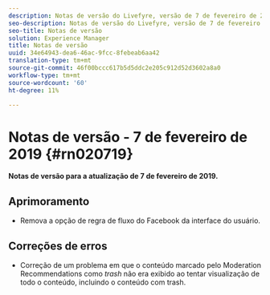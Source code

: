 ```yaml
---
description: Notas de versão do Livefyre, versão de 7 de fevereiro de 2019.
seo-description: Notas de versão do Livefyre, versão de 7 de fevereiro de 2019.
seo-title: Notas de versão
solution: Experience Manager
title: Notas de versão
uuid: 34e64943-dea6-46ac-9fcc-8febeab6aa42
translation-type: tm+mt
source-git-commit: 46f00bccc617b5d5ddc2e205c912d52d3602a8a0
workflow-type: tm+mt
source-wordcount: '60'
ht-degree: 11%

---
```



# Notas de versão - 7 de fevereiro de 2019 {#rn020719}

**Notas de versão para a atualização de 7 de fevereiro de 2019.**

## Aprimoramento

* Remova a opção de regra de fluxo do Facebook da interface do usuário.

## Correções de erros

* Correção de um problema em que o conteúdo marcado pelo Moderation Recommendations como *trash* não era exibido ao tentar visualização de todo o conteúdo, incluindo o conteúdo com trash.